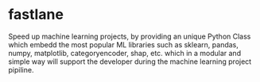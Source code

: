 # fastlane
Speed up machine learning projects, by providing an unique Python Class which embedd the most popular ML libraries such as sklearn, pandas, numpy, matplotlib, categoryencoder, shap, etc. which in a modular and simple way will support the developer during the machine learning project pipiline.
